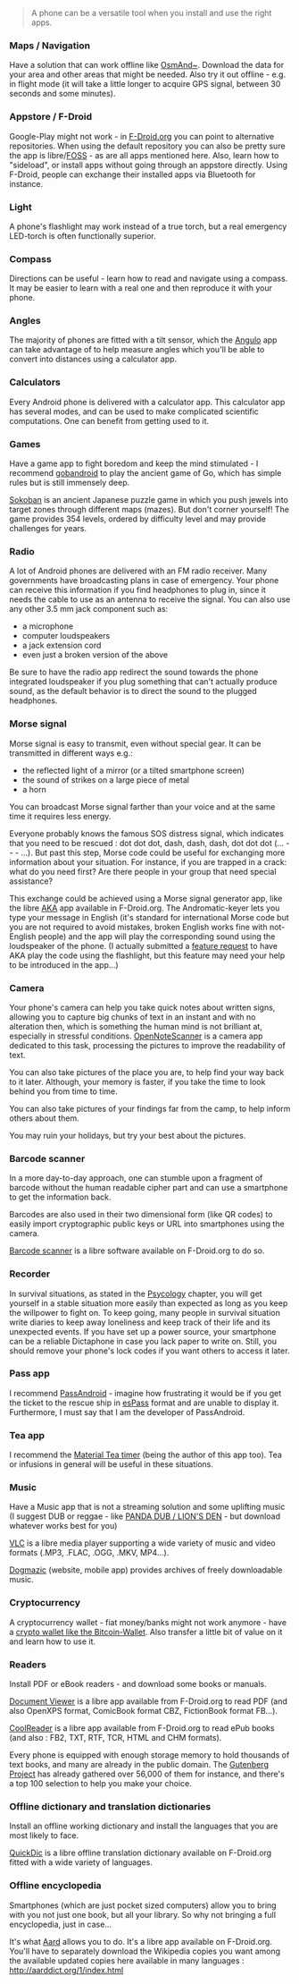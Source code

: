 > A phone can be a versatile tool when you install and use the right apps. 

### Maps / Navigation

Have a solution that can work offline like [OsmAnd~](http://osmand.net). Download the data for your area and other areas that might be needed. Also try it out offline - e.g. in flight mode (it will take a little longer to acquire GPS signal, between 30 seconds and some minutes). 

### Appstore / F-Droid

Google-Play might not work - in [F-Droid.org](http://fdroid.org) you can point to alternative repositories. When using the default repository you can also be pretty sure the app is libre/[FOSS](https://en.wikipedia.org/wiki/Free_and_open-source_software) - as are all apps mentioned here.  Also, learn how to "sideload", or install apps without going through an appstore directly. Using F-Droid, people can exchange their installed apps via Bluetooth for instance.

### Light 

A phone's flashlight may work instead of a true torch, but a real emergency LED-torch is often functionally superior.

### Compass

Directions can be useful - learn how to read and navigate using a compass. It may be easier to learn with a real one and then reproduce it with your phone.

### Angles

The majority of phones are fitted with a tilt sensor, which the [Angulo](https://f-droid.org/repository/browse/?fdfilter=angulo&fdid=eu.domob.angulo) app can take advantage of to help measure angles which you'll be able to convert into distances using a calculator app.

### Calculators

Every Android phone is delivered with a calculator app. This calculator app has several modes, and can be used to make complicated scientific computations. One can benefit from getting used to it.

### Games

Have a game app to fight boredom and keep the mind stimulated - I recommend [gobandroid](https://github.com/ligi/gobandroid) to play the ancient game of Go, which has simple rules but is still immensely deep.

[Sokoban](https://f-droid.org/repository/browse/?fdfilter=sokoban&fdid=com.mobilepearls.sokoban) is an ancient Japanese puzzle game in which you push jewels into target zones through different maps (mazes). But don't corner yourself! The game provides 354 levels, ordered by difficulty level and may provide challenges for years.

### Radio

A lot of Android phones are delivered with an FM radio receiver. Many governments have broadcasting plans in case of emergency. Your phone can receive this information if you find headphones to plug in, since it needs the cable to use as an antenna to receive the signal. You can also use any other 3.5 mm jack component such as:
* a microphone
* computer loudspeakers
* a jack extension cord
* even just a broken version of the above

Be sure to have the radio app redirect the sound towards the phone integrated loudspeaker if you plug something that can't actually produce sound, as the default behavior is to direct the sound to the plugged headphones.

### Morse signal

Morse signal is easy to transmit, even without special gear. It can be transmitted in different ways e.g.:
* the reflected light of a mirror (or a tilted smartphone screen)
* the sound of strikes on a large piece of metal
* a horn

You can broadcast Morse signal farther than your voice and at the same time it requires less energy.

Everyone probably knows the famous SOS distress signal, which indicates that you need to be rescued : dot dot dot, dash, dash, dash, dot dot dot (... - - - ...). But past this step, Morse code could be useful for exchanging more information about your situation. For instance, if you are trapped in a crack: what do you need first? Are there people in your group that need special assistance?

This exchange could be achieved using a Morse signal generator app, like the libre [AKA](https://f-droid.org/repository/browse/?fdfilter=AKA&fdid=com.templaro.opsiz.aka) app available in F-Droid.org. The Andromatic-keyer lets you type your message in English (it's standard for international Morse code but you are not required to avoid mistakes, broken English works fine with not-English people) and the app will play the corresponding sound using the loudspeaker of the phone. (I actually submitted a [feature request](https://github.com/sussman/androidomatic-keyer/issues/31) to have AKA play the code using the flashlight, but this feature may need your help to be introduced in the app…)

### Camera

Your phone's camera can help you take quick notes about written signs, allowing you to capture big chunks of text in an instant and with no alteration then, which is something the human mind is not brilliant at, especially in stressful conditions. [OpenNoteScanner](https://github.com/ctodobom/OpenNoteScanner) is a camera app dedicated to this task, processing the pictures to improve the readability of text.

You can also take pictures of the place you are, to help find your way back to it later. Although, your memory is faster, if you take the time to look behind you from time to time.

You can also take pictures of your findings far from the camp, to help inform others about them.

You may ruin your holidays, but try your best about the pictures.

### Barcode scanner

In a more day-to-day approach, one can stumble upon a fragment of barcode without the human readable cipher part and can use a smartphone to get the information back.

Barcodes are also used in their two dimensional form (like QR codes) to easily import cryptographic public keys or URL into smartphones using the camera.

[Barcode scanner](https://f-droid.org/repository/browse/?fdfilter=barcode+scanner&fdid=com.google.zxing.client.android) is a libre software available on F-Droid.org to do so.

### Recorder

In survival situations, as stated in the [Psycology](Psychology) chapter, you will get yourself in a stable situation more easily than expected as long as you keep the willpower to fight on. To keep going, many people in survival situation write diaries to keep away loneliness and keep track of their life and its unexpected events. If you have set up a power source, your smartphone can be a reliable Dictaphone in case you lack paper to write on. Still, you should remove your phone's lock codes if you want others to access it later.

### Pass app

I recommend [PassAndroid](https://github.com/ligi/PassAndroid) - imagine how frustrating it would be if you get the ticket to the rescue ship in [esPass](http://espass.it) format and are unable to display it. Furthermore, I must say that I am the developer of PassAndroid.

### Tea app

I recommend the [Material Tea timer](https://github.com/ligi/MaterialTeaTimer) (being the author of this app too). Tea or infusions in general will be useful in these situations.

### Music

Have a Music app that is not a streaming solution and some uplifting music (I suggest DUB or reggae - like [PANDA DUB / LION'S DEN](PandaDubLionsDen) - but download whatever works best for you)

[VLC](https://www.videolan.org/vlc/download-android.html) is a libre media player supporting a wide variety of music and video formats (.MP3, .FLAC, .OGG, .MKV, MP4…).

[Dogmazic](http://www.dogmazic.net/?lang=en) (website, mobile app) provides archives of freely downloadable music.

### Cryptocurrency 

 A cryptocurrency wallet - fiat money/banks might not work anymore - have a [crypto wallet  like the Bitcoin-Wallet](https://github.com/bitcoin-wallet/bitcoin-wallet). Also transfer a little bit of value on it and learn how to use it.

### Readers

Install PDF or eBook readers - and download some books or manuals.

[Document Viewer](https://f-droid.org/repository/browse/?fdfilter=document+viewer&fdid=org.sufficientlysecure.viewer) is a libre app available from F-Droid.org to read PDF (and also OpenXPS format, ComicBook format CBZ, FictionBook format FB…).

[CoolReader](https://f-droid.org/repository/browse/?fdfilter=coolreader&fdid=org.coolreader) is a libre app available from F-Droid.org to read ePub books (and also : FB2, TXT, RTF, TCR, HTML and CHM formats).

Every phone is equipped with enough storage memory to hold thousands of text books, and many are already in the public domain. The [Gutenberg Project](https://www.gutenberg.org/) has already gathered over 56,000 of them for instance, and there's a top 100 selection to help you make your choice.

### Offline dictionary and translation dictionaries

Install an offline working dictionary and install the languages that you are most likely to face.

[QuickDic](https://f-droid.org/repository/browse/?fdfilter=quickdic&fdid=de.reimardoeffinger.quickdic) is a libre offline translation dictionary available on F-Droid.org fitted with a wide variety of languages.

### Offline encyclopedia

Smartphones (which are just pocket sized computers) allow you to bring with you not just one book, but all your library. So why not bringing a full encyclopedia, just in case…

It's what [Aard](https://f-droid.org/repository/browse/?fdfilter=Aard&fdid=aarddict.android) allows you to do. It's a libre app available on F-Droid.org. You'll have to separately download the Wikipedia copies you want among the available updated copies here available in many languages : http://aarddict.org/1/index.html